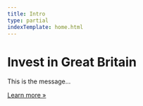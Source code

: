 ```yaml
---
title: Intro
type: partial
indexTemplate: home.html
---
```

<div class="jumbotron">
	<div class="container">
		<h1>Invest in Great Britain</h1>
		<p>This is the message...</p>
		<p><a class="btn btn-primary btn-lg" href="#" role="button">Learn more »</a></p>
	</div>
</div>
